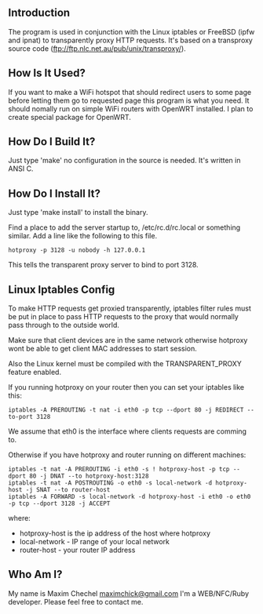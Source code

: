 Introduction
------------

The program is used in conjunction with the Linux iptables or FreeBSD (ipfw and
ipnat) to transparently proxy HTTP requests. It's based on a transproxy source
code (ftp://ftp.nlc.net.au/pub/unix/transproxy/).


How Is It Used?
---------------

If you want to make a WiFi hotspot that should redirect users to some
page before letting them go to requested page this program is what you need.
It should nomally run on simple WiFi routers with OpenWRT installed.
I plan to create special package for OpenWRT.


How Do I Build It?
------------------

Just type 'make' no configuration in the source is needed. It's
written in ANSI C.

How Do I Install It?
--------------------

Just type 'make install' to install the binary.

Find a place to add the server startup to, /etc/rc.d/rc.local
or something similar. Add a line like the following to this
file.

	hotproxy -p 3128 -u nobody -h 127.0.0.1

This tells the transparent proxy server to bind to port 3128.

Linux Iptables Config
----------------------------------------

To make HTTP requests get proxied transparently, iptables filter rules must be 
put in place to pass HTTP requests to the proxy that would normally pass through 
to the outside world. 

Make sure that client devices are in the same network otherwise hotproxy
wont be able to get client MAC addresses to start session.

Also the Linux kernel must be compiled with the TRANSPARENT_PROXY feature 
enabled.

If you running hotproxy on your router then you can set your iptables like this:

	iptables -A PREROUTING -t nat -i eth0 -p tcp --dport 80 -j REDIRECT --to-port 3128

We assume that eth0 is the interface where clients requests are comming to.

Otherwise if you have hotproxy and router running on different machines:

	iptables -t nat -A PREROUTING -i eth0 -s ! hotproxy-host -p tcp --dport 80 -j DNAT --to hotproxy-host:3128
	iptables -t nat -A POSTROUTING -o eth0 -s local-network -d hotproxy-host -j SNAT --to router-host
	iptables -A FORWARD -s local-network -d hotproxy-host -i eth0 -o eth0 -p tcp --dport 3128 -j ACCEPT	

where:
* hotproxy-host is the ip address of the host where hotproxy 
* local-network - IP range of your local network
* router-host - your router IP address

Who Am I?
---------

My name is Maxim Chechel <maximchick@gmail.com> I'm a WEB/NFC/Ruby developer.
Please feel free to contact me.
